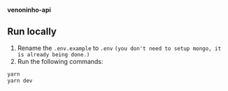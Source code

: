 #### venoninho-api

## Run locally 
1. Rename the `.env.example` to `.env`
`(you don't need to setup mongo, it is already being done.)`
2. Run the following commands:
```javascript
yarn
yarn dev
```

